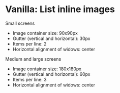 # Vanilla: List inline images

Small screens
- Image container size: 90x90px
- Gutter (vertical and horizontal): 30px
- Items per line: 2
- Horizontal alignment of widows: center

Medium and large screens
- Image container size: 180x180px
- Gutter (vertical and horizontal): 60px
- Items per line: 3
- Horizontal alignment of widows: center